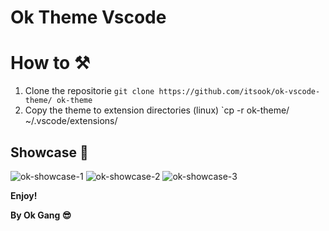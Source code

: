 # Ok Theme Vscode

  # How to ⚒️
  1. Clone the repositorie
  `git clone https://github.com/itsook/ok-vscode-theme/ ok-theme`
  2. Copy the theme to extension directories (linux)
  `cp -r ok-theme/ ~/.vscode/extensions/

## Showcase 📸

![ok-showcase-1](https://i.imgur.com/MiUUVZP.png)
![ok-showcase-2](https://i.imgur.com/7WZyDws.png)
![ok-showcase-3](https://i.imgur.com/j4paGOH.png)

**Enjoy!**

**By Ok Gang 😎**
